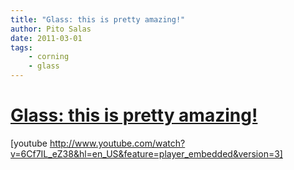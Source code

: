 ```yaml
---
title: "Glass: this is pretty amazing!"
author: Pito Salas
date: 2011-03-01
tags:
    - corning
    - glass
---
```

# [Glass: this is pretty amazing!](None)




[youtube
http://www.youtube.com/watch?v=6Cf7IL_eZ38&hl=en_US&feature=player_embedded&version=3]


